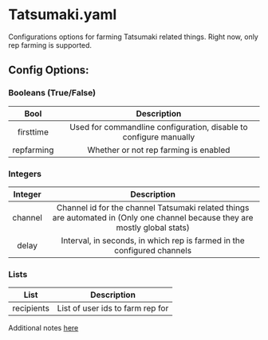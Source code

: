 # Tatsumaki.yaml

Configurations options for farming Tatsumaki related things. Right now, only
rep farming is supported.

## Config Options:

### Booleans (True/False)

| Bool       | Description                                                        |
|:----------:|:------------------------------------------------------------------:|
| firsttime  | Used for commandline configuration, disable to configure manually  |
| repfarming | Whether or not rep farming is enabled                              |

### Integers

| Integer | Description                                                             |
|:-------:|:-----------------------------------------------------------------------:|
| channel | Channel id for the channel Tatsumaki related things are automated in (Only one channel because they are mostly global stats) |
| delay   | Interval, in seconds, in which rep is farmed in the configured channels |

### Lists

| List         | Description                      |
|:------------:|:--------------------------------:|
| recipients   | List of user ids to farm rep for |

Additional notes [here](Additional.md)